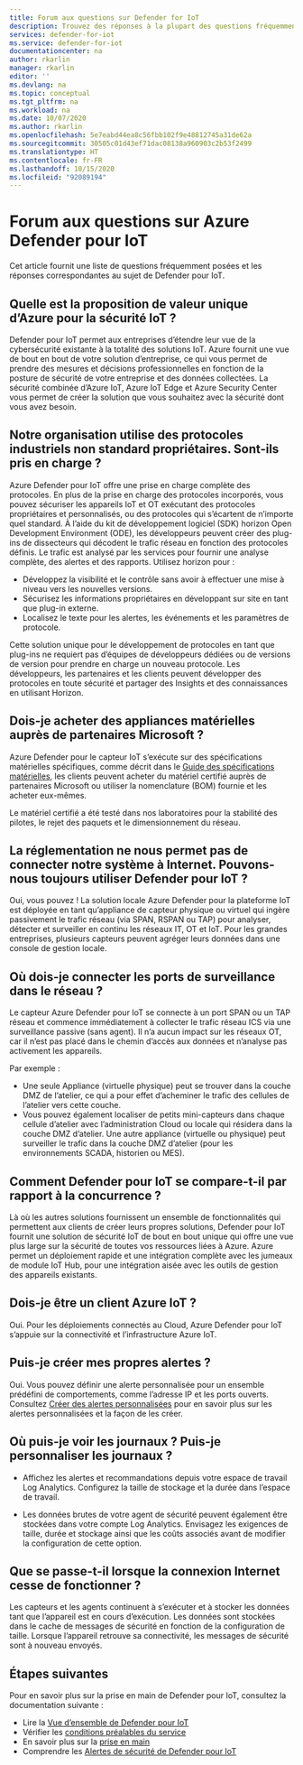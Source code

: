 ```yaml
---
title: Forum aux questions sur Defender for IoT
description: Trouvez des réponses à la plupart des questions fréquemment posées sur les fonctionnalités et le service Azure Defender pour IoT.
services: defender-for-iot
ms.service: defender-for-iot
documentationcenter: na
author: rkarlin
manager: rkarlin
editor: ''
ms.devlang: na
ms.topic: conceptual
ms.tgt_pltfrm: na
ms.workload: na
ms.date: 10/07/2020
ms.author: rkarlin
ms.openlocfilehash: 5e7eabd44ea8c56fbb102f9e48812745a31de62a
ms.sourcegitcommit: 30505c01d43ef71dac08138a960903c2b53f2499
ms.translationtype: HT
ms.contentlocale: fr-FR
ms.lasthandoff: 10/15/2020
ms.locfileid: "92089194"
---
```

# <a name="azure-defender-for-iot-frequently-asked-questions"></a>Forum aux questions sur Azure Defender pour IoT

Cet article fournit une liste de questions fréquemment posées et les réponses correspondantes au sujet de Defender pour IoT.

## <a name="what-is-azures-unique-value-proposition-for-iot-security"></a>Quelle est la proposition de valeur unique d’Azure pour la sécurité IoT ?

Defender pour IoT permet aux entreprises d’étendre leur vue de la cybersécurité existante à la totalité des solutions IoT. Azure fournit une vue de bout en bout de votre solution d’entreprise, ce qui vous permet de prendre des mesures et décisions professionnelles en fonction de la posture de sécurité de votre entreprise et des données collectées. La sécurité combinée d’Azure IoT, Azure IoT Edge et Azure Security Center vous permet de créer la solution que vous souhaitez avec la sécurité dont vous avez besoin.

## <a name="our-organization-uses-proprietary-non-standard-industrial-protocols-are-they-supported"></a>Notre organisation utilise des protocoles industriels non standard propriétaires. Sont-ils pris en charge ? 

Azure Defender pour IoT offre une prise en charge complète des protocoles. En plus de la prise en charge des protocoles incorporés, vous pouvez sécuriser les appareils IoT et OT exécutant des protocoles propriétaires et personnalisés, ou des protocoles qui s’écartent de n’importe quel standard. À l’aide du kit de développement logiciel (SDK) horizon Open Development Environment (ODE), les développeurs peuvent créer des plug-ins de dissecteurs qui décodent le trafic réseau en fonction des protocoles définis. Le trafic est analysé par les services pour fournir une analyse complète, des alertes et des rapports. Utilisez horizon pour :
- Développez la visibilité et le contrôle sans avoir à effectuer une mise à niveau vers les nouvelles versions.
- Sécurisez les informations propriétaires en développant sur site en tant que plug-in externe. 
- Localisez le texte pour les alertes, les événements et les paramètres de protocole.

Cette solution unique pour le développement de protocoles en tant que plug-ins ne requiert pas d’équipes de développeurs dédiées ou de versions de version pour prendre en charge un nouveau protocole. Les développeurs, les partenaires et les clients peuvent développer des protocoles en toute sécurité et partager des Insights et des connaissances en utilisant Horizon. 

## <a name="do-i-have-to-purchase-hardware-appliances-from-microsoft-partners"></a>Dois-je acheter des appliances matérielles auprès de partenaires Microsoft ?
Azure Defender pour le capteur IoT s’exécute sur des spécifications matérielles spécifiques, comme décrit dans le [Guide des spécifications matérielles](https://aka.ms/AzureDefenderforIoTBareMetalAppliance), les clients peuvent acheter du matériel certifié auprès de partenaires Microsoft ou utiliser la nomenclature (BOM) fournie et les acheter eux-mêmes. 

Le matériel certifié a été testé dans nos laboratoires pour la stabilité des pilotes, le rejet des paquets et le dimensionnement du réseau.


## <a name="regulation-does-not-allow-us-to-connect-our-system-to-the-internet-can-we-still-utilize-defender-for-iot"></a>La réglementation ne nous permet pas de connecter notre système à Internet. Pouvons-nous toujours utiliser Defender pour IoT ?

Oui, vous pouvez ! La solution locale Azure Defender pour la plateforme IoT est déployée en tant qu’appliance de capteur physique ou virtuel qui ingère passivement le trafic réseau (via SPAN, RSPAN ou TAP) pour analyser, détecter et surveiller en continu les réseaux IT, OT et IoT. Pour les grandes entreprises, plusieurs capteurs peuvent agréger leurs données dans une console de gestion locale.

## <a name="where-in-the-network-should-i-connect-monitoring-ports"></a>Où dois-je connecter les ports de surveillance dans le réseau ?

Le capteur Azure Defender pour IoT se connecte à un port SPAN ou un TAP réseau et commence immédiatement à collecter le trafic réseau ICS via une surveillance passive (sans agent). Il n’a aucun impact sur les réseaux OT, car il n’est pas placé dans le chemin d’accès aux données et n’analyse pas activement les appareils.

Par exemple :
- Une seule Appliance (virtuelle physique) peut se trouver dans la couche DMZ de l’atelier, ce qui a pour effet d’acheminer le trafic des cellules de l’atelier vers cette couche.
- Vous pouvez également localiser de petits mini-capteurs dans chaque cellule d’atelier avec l’administration Cloud ou locale qui résidera dans la couche DMZ d’atelier. Une autre appliance (virtuelle ou physique) peut surveiller le trafic dans la couche DMZ d’atelier (pour les environnements SCADA, historien ou MES).

## <a name="how-does-defender-for-iot-compare-to-the-competition"></a>Comment Defender pour IoT se compare-t-il par rapport à la concurrence ?

Là où les autres solutions fournissent un ensemble de fonctionnalités qui permettent aux clients de créer leurs propres solutions, Defender pour IoT fournit une solution de sécurité IoT de bout en bout unique qui offre une vue plus large sur la sécurité de toutes vos ressources liées à Azure. Azure permet un déploiement rapide et une intégration complète avec les jumeaux de module IoT Hub, pour une intégration aisée avec les outils de gestion des appareils existants.


## <a name="do-i-have-to-be-an-azure-iot-customer"></a>Dois-je être un client Azure IoT ?

Oui. Pour les déploiements connectés au Cloud, Azure Defender pour IoT s’appuie sur la connectivité et l’infrastructure Azure IoT.
## <a name="can-i-create-my-own-alerts"></a>Puis-je créer mes propres alertes ?

Oui. Vous pouvez définir une alerte personnalisée pour un ensemble prédéfini de comportements, comme l’adresse IP et les ports ouverts. Consultez [Créer des alertes personnalisées](quickstart-create-custom-alerts.md) pour en savoir plus sur les alertes personnalisées et la façon de les créer.

## <a name="where-can-i-see-logs-can-i-customize-logs"></a>Où puis-je voir les journaux ? Puis-je personnaliser les journaux ?

- Affichez les alertes et recommandations depuis votre espace de travail Log Analytics. Configurez la taille de stockage et la durée dans l’espace de travail.

- Les données brutes de votre agent de sécurité peuvent également être stockées dans votre compte Log Analytics. Envisagez les exigences de taille, durée et stockage ainsi que les coûts associés avant de modifier la configuration de cette option.



## <a name="what-happens-when-the-internet-connection-stops-working"></a>Que se passe-t-il lorsque la connexion Internet cesse de fonctionner ?

Les capteurs et les agents continuent à s’exécuter et à stocker les données tant que l’appareil est en cours d’exécution. Les données sont stockées dans le cache de messages de sécurité en fonction de la configuration de taille. Lorsque l’appareil retrouve sa connectivité, les messages de sécurité sont à nouveau envoyés.





## <a name="next-steps"></a>Étapes suivantes

Pour en savoir plus sur la prise en main de Defender pour IoT, consultez la documentation suivante :

- Lire la [Vue d’ensemble de Defender pour IoT](overview.md)
- Vérifier les [conditions préalables du service](service-prerequisites.md)
- En savoir plus sur la [prise en main](getting-started.md)
- Comprendre les [Alertes de sécurité de Defender pour IoT](concept-security-alerts.md)
